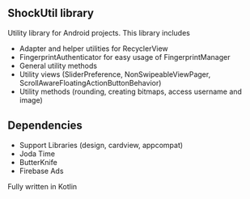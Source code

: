

## ShockUtil library

Utility library for Android projects. This library includes

* Adapter and helper utilities for RecyclerView
* FingerprintAuthenticator for easy usage of FingerprintManager
* General utility methods
* Utility views (SliderPreference, NonSwipeableViewPager, ScrollAwareFloatingActionButtonBehavior)
* Utility methods (rounding, creating bitmaps, access username and image)

## Dependencies

* Support Libraries (design, cardview, appcompat)
* Joda Time
* ButterKnife
* Firebase Ads

Fully written in Kotlin